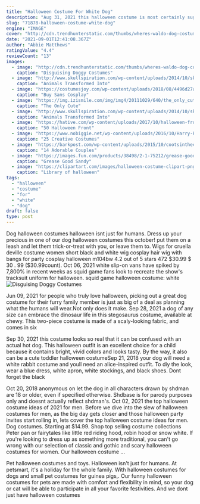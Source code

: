```yaml
---
title: "Halloween Costume For White Dog"
description: "Aug 31, 2021 this halloween costume is most certainly sugar, spice, and everything nicejust like your teen. To transform into the powerpuff girls, team up with two besties and wear anything pink, blue,"
slug: "71878-halloween-costume-white-dog"
engine: "IMAGE"
cover: "http://cdn.trendhunterstatic.com/thumbs/wheres-waldo-dog-costume.jpeg"
date: "2021-09-01T12:41:08.367Z"
author: "Abbie Matthews"
ratingValue: "4.4"
reviewCount: "13"
images:
  - image: "http://cdn.trendhunterstatic.com/thumbs/wheres-waldo-dog-costume.jpeg"
    caption: "Disguising Doggy Costumes"
  - image: "http://www.skullspiration.com/wp-content/uploads/2014/10/skeleton-painted-cat.png"
    caption: "Animals Transformed Into"
  - image: "https://costumesjoy.com/wp-content/uploads/2018/08/4496d27a76c964e6c635d300552cf16f85e66801_hq.jpg"
    caption: "Buy Sans Cosplay"
  - image: "https://img.izismile.com/img/img4/20111029/640/the_only_cute_corgi_halloween_costume_post_640_12.jpg"
    caption: "The Only Cute"
  - image: "http://www.skullspiration.com/wp-content/uploads/2014/10/skeleton-horse-e1414431246685.jpg"
    caption: "Animals Transformed Into"
  - image: "https://hative.com/wp-content/uploads/2017/10/halloween-front-porch/49-halloween-front-porch-decorations.jpg"
    caption: "50 Halloween Front"
  - image: "https://www.nobiggie.net/wp-content/uploads/2016/10/Harry-Potter-Dog-Costume.jpg"
    caption: "25 Creative Costumes"
  - image: "https://barkpost.com/wp-content/uploads/2015/10/cootsinthecapital.jpg"
    caption: "14 Adorable Couples"
  - image: "https://images.fun.com/products/38498/2-1-75212/grease-good-sandy-plus-size-costume.jpg"
    caption: "Grease Good Sandy"
  - image: "https://clipartart.com/images/halloween-costume-clipart-png-13.png"
    caption: "Library of halloween"
tags:
  - "halloween"
  - "costume"
  - "for"
  - "white"
  - "dog"
draft: false
type: post
---
```


Dog halloween costumes halloween isnt just for humans. Dress up your precious in one of our dog halloween costumes this october! put them on a leash and let them trick-or-treat with you, or leave them to. Wigs for cruella deville costume women short black and white wig cosplay hair wig with bangs for party cosplay halloween m104bw 4.2 out of 5 stars 472 $30.99 $ 30 . 99 ($30.99count). Oct 06, 2021 white slip-on vans have spiked by 7,800% in recent weeks as squid game fans look to recreate the show's tracksuit uniform for halloween. squid game halloween costume: white
![Disguising Doggy Costumes](http://cdn.trendhunterstatic.com/thumbs/wheres-waldo-dog-costume.jpeg "Disguising Doggy Costumes")

Jun 09, 2021 for people who truly love halloween, picking out a great dog costume for their furry family member is just as big of a deal as planning what the humans will wear.Not only does it make. Sep 28, 2021 a dog of any size can embrace the dinosaur life in this stegosaurus costume, available at chewy. This two-piece costume is made of a scaly-looking fabric, and comes in six
<!--inArticleAds-->

<!--galleryOne-->

Sep 30, 2021 this costume looks so real that it can be confused with an actual hot dog. This halloween outfit is an excellent choice for a child because it contains bright, vivid colors and looks tasty. By the way, it also can be a cute toddler halloween costumeSep 21, 2018 your dog will need a white rabbit costume and youll need an alice-inspired outfit. To diy the look, wear a blue dress, white apron, white stockings, and black shoes. Dont forget the black
<!--inArticleAds-->

<!--galleryTwo-->

Oct 20, 2018 anonymous on let the dog in all characters drawn by shdman are 18 or older, even if specified otherwise. Shdbase is for parody purposes only and doesnt actually reflect shdman's. Oct 02, 2021 the top halloween costume ideas of 2021 for men. Before we dive into the slew of halloween costumes for men, as the big day gets closer and those halloween party invites start rolling in, lets cover the top halloween costume ideas for men. Dog costumes. Starting at $14.99. Shop top selling costume collections  Peter pan or fairytales like little red riding hood, robin hood or snow white. If you're looking to dress up as something more traditional, you can't go wrong with our selection of classic and gothic and scary halloween costumes for women. Our halloween costume ...
<!--galleryThree-->

Pet halloween costumes and toys. Halloween isn't just for humans. At petsmart, it's a holiday for the whole family. With halloween costumes for dogs and small pet costumes for guinea pigs,. Our funny halloween costumes for pets are made with comfort and flexibility in mind, so your dog or cat will be able to participate in all your favorite festivities. And we dont just have halloween costumes